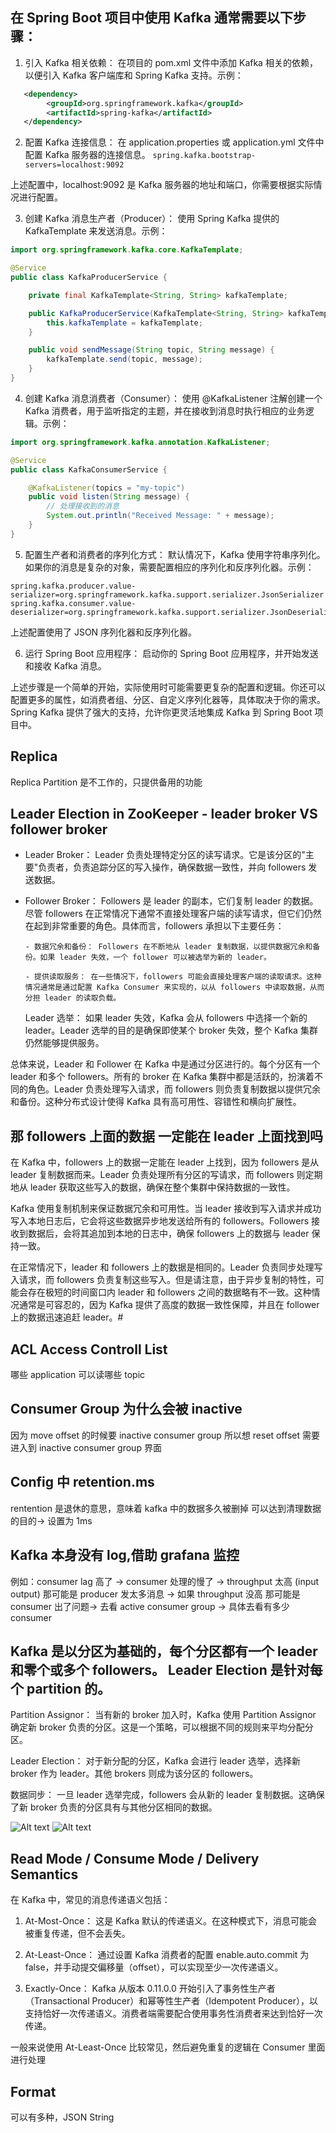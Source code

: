 ## 在 Spring Boot 项目中使用 Kafka 通常需要以下步骤：

1. 引入 Kafka 相关依赖： 在项目的 pom.xml 文件中添加 Kafka 相关的依赖，以便引入 Kafka 客户端库和 Spring Kafka 支持。示例：

```xml
   <dependency>
        <groupId>org.springframework.kafka</groupId>
        <artifactId>spring-kafka</artifactId>
   </dependency>
```

2. 配置 Kafka 连接信息： 在 application.properties 或 application.yml 文件中配置 Kafka 服务器的连接信息。
   `spring.kafka.bootstrap-servers=localhost:9092`

上述配置中，localhost:9092 是 Kafka 服务器的地址和端口，你需要根据实际情况进行配置。

3. 创建 Kafka 消息生产者（Producer）： 使用 Spring Kafka 提供的 KafkaTemplate 来发送消息。示例：

```java
import org.springframework.kafka.core.KafkaTemplate;

@Service
public class KafkaProducerService {

    private final KafkaTemplate<String, String> kafkaTemplate;

    public KafkaProducerService(KafkaTemplate<String, String> kafkaTemplate) {
        this.kafkaTemplate = kafkaTemplate;
    }

    public void sendMessage(String topic, String message) {
        kafkaTemplate.send(topic, message);
    }
}
```

4. 创建 Kafka 消息消费者（Consumer）： 使用 @KafkaListener 注解创建一个 Kafka 消费者，用于监听指定的主题，并在接收到消息时执行相应的业务逻辑。示例：

```java
import org.springframework.kafka.annotation.KafkaListener;

@Service
public class KafkaConsumerService {

    @KafkaListener(topics = "my-topic")
    public void listen(String message) {
        // 处理接收到的消息
        System.out.println("Received Message: " + message);
    }
}
```

5. 配置生产者和消费者的序列化方式： 默认情况下，Kafka 使用字符串序列化。如果你的消息是复杂的对象，需要配置相应的序列化和反序列化器。示例：

```properties
spring.kafka.producer.value-serializer=org.springframework.kafka.support.serializer.JsonSerializer
spring.kafka.consumer.value-deserializer=org.springframework.kafka.support.serializer.JsonDeserializer
```

上述配置使用了 JSON 序列化器和反序列化器。

6. 运行 Spring Boot 应用程序： 启动你的 Spring Boot 应用程序，并开始发送和接收 Kafka 消息。

上述步骤是一个简单的开始，实际使用时可能需要更复杂的配置和逻辑。你还可以配置更多的属性，如消费者组、分区、自定义序列化器等，具体取决于你的需求。Spring Kafka 提供了强大的支持，允许你更灵活地集成 Kafka 到 Spring Boot 项目中。

## Replica

Replica Partition 是不工作的，只提供备用的功能

## Leader Election in ZooKeeper - leader broker VS follower broker

- Leader Broker： Leader 负责处理特定分区的读写请求。它是该分区的"主要"负责者，负责追踪分区的写入操作，确保数据一致性，并向 followers 发送数据。

- Follower Broker： Followers 是 leader 的副本，它们复制 leader 的数据。尽管 followers 在正常情况下通常不直接处理客户端的读写请求，但它们仍然在起到非常重要的角色。具体而言，followers 承担以下主要任务：

      - 数据冗余和备份： Followers 在不断地从 leader 复制数据，以提供数据冗余和备份。如果 leader 失效，一个 follower 可以被选举为新的 leader。
      
      - 提供读取服务： 在一些情况下，followers 可能会直接处理客户端的读取请求。这种情况通常是通过配置 Kafka Consumer 来实现的，以从 followers 中读取数据，从而分担 leader 的读取负载。

  Leader 选举： 如果 leader 失效，Kafka 会从 followers 中选择一个新的 leader。Leader 选举的目的是确保即使某个 broker 失效，整个 Kafka 集群仍然能够提供服务。

总体来说，Leader 和 Follower 在 Kafka 中是通过分区进行的。每个分区有一个 leader 和多个 followers。所有的 broker 在 Kafka 集群中都是活跃的，扮演着不同的角色。Leader 负责处理写入请求，而 followers 则负责复制数据以提供冗余和备份。这种分布式设计使得 Kafka 具有高可用性、容错性和横向扩展性。

## 那 followers 上面的数据 一定能在 leader 上面找到吗

在 Kafka 中，followers 上的数据一定能在 leader 上找到，因为 followers 是从 leader 复制数据而来。Leader 负责处理所有分区的写请求，而 followers 则定期地从 leader 获取这些写入的数据，确保在整个集群中保持数据的一致性。

Kafka 使用复制机制来保证数据冗余和可用性。当 leader 接收到写入请求并成功写入本地日志后，它会将这些数据异步地发送给所有的 followers。Followers 接收到数据后，会将其追加到本地的日志中，确保 followers 上的数据与 leader 保持一致。

在正常情况下，leader 和 followers 上的数据是相同的。Leader 负责同步处理写入请求，而 followers 负责复制这些写入。但是请注意，由于异步复制的特性，可能会存在极短的时间窗口内 leader 和 followers 之间的数据略有不一致。这种情况通常是可容忍的，因为 Kafka 提供了高度的数据一致性保障，并且在 follower 上的数据迅速追赶 leader。#

## ACL Access Controll List

哪些 application 可以读哪些 topic

## Consumer Group 为什么会被 inactive

因为 move offset 的时候要 inactive consumer group
所以想 reset offset 需要进入到 inactive consumer group 界面

## Config 中 retention.ms

rentention 是退休的意思，意味着 kafka 中的数据多久被删掉
可以达到清理数据的目的-> 设置为 1ms

## Kafka 本身没有 log,借助 grafana 监控

例如：consumer lag 高了 -> consumer 处理的慢了
-> throughput 太高 (input output) 那可能是 producer 发太多消息
-> 如果 throughput 没高 那可能是 consumer 出了问题-> 去看 active consumer group -> 具体去看有多少 consumer

## Kafka 是以分区为基础的，每个分区都有一个 leader 和零个或多个 followers。 Leader Election 是针对每个 partition 的。

Partition Assignor： 当有新的 broker 加入时，Kafka 使用 Partition Assignor 确定新 broker 负责的分区。这是一个策略，可以根据不同的规则来平均分配分区。

Leader Election： 对于新分配的分区，Kafka 会进行 leader 选举，选择新 broker 作为 leader。其他 brokers 则成为该分区的 followers。

数据同步： 一旦 leader 选举完成，followers 会从新的 leader 复制数据。这确保了新 broker 负责的分区具有与其他分区相同的数据。

![Alt text](imgs/kafka-1.png)
![Alt text](imgs/kafka-2.png)

## Read Mode / Consume Mode / Delivery Semantics

在 Kafka 中，常见的消息传递语义包括：

1. At-Most-Once： 这是 Kafka 默认的传递语义。在这种模式下，消息可能会被重复传递，但不会丢失。

2. At-Least-Once： 通过设置 Kafka 消费者的配置 enable.auto.commit 为 false，并手动提交偏移量（offset），可以实现至少一次传递语义。

3. Exactly-Once： Kafka 从版本 0.11.0.0 开始引入了事务性生产者（Transactional Producer）和幂等性生产者（Idempotent Producer），以支持恰好一次传递语义。消费者端需要配合使用事务性消费者来达到恰好一次传递。

一般来说使用 At-Least-Once 比较常见，然后避免重复的逻辑在 Consumer 里面进行处理

## Format

可以有多种，JSON String